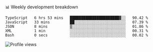 📊 Weekly development breakdown
<!--START_SECTION:waka-->

```text
TypeScript   6 hrs 53 mins   ██████████████████████▓░░   90.42 %
JavaScript   33 mins         ██░░░░░░░░░░░░░░░░░░░░░░░   07.39 %
JSON         8 mins          ▒░░░░░░░░░░░░░░░░░░░░░░░░   01.86 %
XML          1 min           ░░░░░░░░░░░░░░░░░░░░░░░░░   00.31 %
Bash         0 secs          ░░░░░░░░░░░░░░░░░░░░░░░░░   00.02 %
```

<!--END_SECTION:waka-->

<img src="https://gpvc.arturio.dev/iqbalfasri" alt="Profile views"/>
